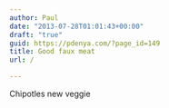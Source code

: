 ```yaml
---
author: Paul
date: "2013-07-28T01:01:43+00:00"
draft: "true"
guid: https://pdenya.com/?page_id=149
title: Good faux meat
url: /

---
```

Chipotles new veggie
